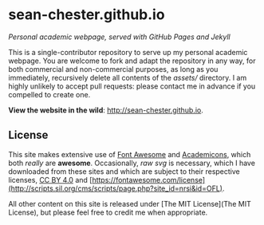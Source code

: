 # sean-chester.github.io
_Personal academic webpage, served with GitHub Pages and Jekyll_

This is a single-contributor repository to serve up my personal academic webpage. 
You are welcome to fork and adapt the repository in any way, for both commercial and non-commercial purposes, 
as long as you immediately, recursively delete all contents of the _assets/_ directory. 
I am highly unlikely to accept pull requests: 
please contact me in advance if you compelled to create one. 

**View the website in the wild**: http://sean-chester.github.io.


## License

This site makes extensive use of [Font Awesome](https://fontawesome.com) 
and [Academicons](https://jpswalsh.github.io/academicons/), which both 
*really* are **awesome**. 
Occasionally, *raw svg* is necessary, which I have downloaded from these 
sites and which are subject to their respective licenses, 
[CC BY 4.0](https://fontawesome.com/license) and [https://fontawesome.com/license](http://scripts.sil.org/cms/scripts/page.php?site_id=nrsi&id=OFL).

All other content on this site is released under [The MIT License](The MIT License), but please feel free to credit me when appropriate.
